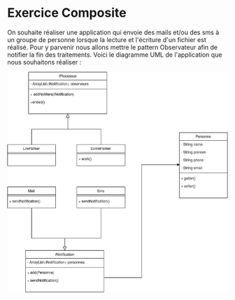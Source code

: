 # Exercice Composite

On souhaite réaliser une application qui envoie des mails et/ou des sms à un groupe de personne lorsque la lecture et l'écriture d'un fichier est réalisé.
Pour y parvenir nous allons mettre le pattern Observateur afin de notifier la fin des traitements. Voici le diagramme UML de l'application que nous souhaitons réaliser :

![observer](./observer.png)
